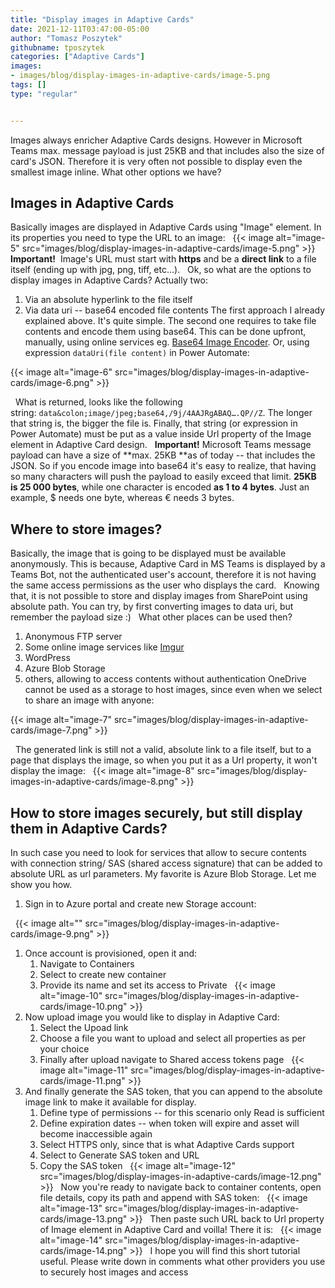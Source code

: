 ```yaml
---
title: "Display images in Adaptive Cards"
date: 2021-12-11T03:47:00-05:00
author: "Tomasz Poszytek"
githubname: tposzytek
categories: ["Adaptive Cards"]
images:
- images/blog/display-images-in-adaptive-cards/image-5.png
tags: []
type: "regular"


---
```


Images always enricher Adaptive Cards designs. However in Microsoft
Teams max. message payload is just 25KB and that includes also the size
of card's JSON. Therefore it is very often not possible to display even
the smallest image inline. What other options we have?
 
## Images in Adaptive Cards 

Basically images are displayed in Adaptive Cards using "Image" element.
In its properties you need to type the URL to an image:
 
{{< image alt="image-5" src="images/blog/display-images-in-adaptive-cards/image-5.png" >}}
 
**Important!** 
Image's URL must start with **https** and be a **direct
link** to a file itself (ending up with jpg, png, tiff, etc...).
 
Ok, so what are the options to display images in Adaptive Cards?
Actually two:

1.  Via an absolute hyperlink to the file itself
2.  Via data uri -- base64 encoded file contents
The first approach I already explained above. It's quite simple. The
second one requires to take file contents and encode them using base64.
This can be done upfront, manually, using online services eg. [Base64
Image Encoder](https://www.base64-image.de/). Or, using
expression `dataUri(file content)` in Power Automate:
 

{{< image alt="image-6" src="images/blog/display-images-in-adaptive-cards/image-6.png" >}}

 
What is returned, looks like the following
string: `data&colon;image/jpeg;base64,/9j/4AAJRgABAQ….QP//Z`. The longer
that string is, the bigger the file is. Finally, that string (or
expression in Power Automate) must be put as a value inside Url property
of the Image element in Adaptive Card design.
 
**Important!** Microsoft Teams message payload can have a size of **max.
25KB **as of today -- that includes the JSON. So if you encode image
into base64 it's easy to realize, that having so many characters will
push the payload to easily exceed that limit. **25KB is 25 000 bytes**,
while one character is encoded **as 1 to 4 bytes**. Just an example, \$
needs one byte, whereas € needs 3 bytes.

## Where to store images? 

Basically, the image that is going to be displayed must be available
anonymously. This is because, Adaptive Card in MS Teams is displayed by
a Teams Bot, not the authenticated user's account, therefore it is not
having the same access permissions as the user who displays the card.
 
Knowing that, it is not possible to store and display images from
SharePoint using absolute path. You can try, by first converting images
to data uri, but remember the payload size :)
 
What other places can be used then?

1.  Anonymous FTP server
2.  Some online image services like [Imgur](https://imgur.com/)
3.  WordPress
4.  Azure Blob Storage
5.  others, allowing to access contents without authentication
OneDrive cannot be used as a storage to host images, since even when we
select to share an image with anyone:
 

{{< image alt="image-7" src="images/blog/display-images-in-adaptive-cards/image-7.png" >}}

 
The generated link is still not a valid, absolute link to a file
itself, but to a page that displays the image, so when you put it as a
Url property, it won't display the
image:
 
{{< image alt="image-8" src="images/blog/display-images-in-adaptive-cards/image-8.png" >}}
 
## How to store images securely, but still display them in Adaptive Cards? 

In such case you need to look for services that allow to secure contents
with connection string/ SAS (shared access signature) that can be added
to absolute URL as url parameters. My favorite is Azure Blob Storage.
Let me show you how.
 
1.  Sign in to Azure portal and create new Storage account:


 
{{< image alt="" src="images/blog/display-images-in-adaptive-cards/image-9.png" >}}              


1.  Once account is provisioned, open it and:
    1.  Navigate to Containers
    2.  Select to create new container
    3.  Provide its name and set its access to Private
 
{{< image alt="image-10" src="images/blog/display-images-in-adaptive-cards/image-10.png" >}}
 
1.  Now upload image you would like to display in Adaptive Card:
    1.  Select the Upoad link
    2.  Choose a file you want to upload and select all properties as
        per your choice
    3.  Finally after upload navigate to Shared access tokens page
 
{{< image alt="image-11" src="images/blog/display-images-in-adaptive-cards/image-11.png" >}}
 
1.  And finally generate the SAS token, that you can append to the
    absolute image link to make it available for display.
    1.  Define type of permissions -- for this scenario only Read is
        sufficient
    2.  Define expiration dates -- when token will expire and asset will
        become inaccessible again
    3.  Select HTTPS only, since that is what Adaptive Cards support
    4.  Select to Generate SAS token and URL
    5.  Copy the SAS token
 
{{< image alt="image-12" src="images/blog/display-images-in-adaptive-cards/image-12.png" >}}
 
Now you're ready to navigate back to container contents, open file
details, copy its path and append with SAS token:
 
{{< image alt="image-13" src="images/blog/display-images-in-adaptive-cards/image-13.png" >}}
 
Then paste such URL back to Url property of Image element in Adaptive
Card and voilla! There it is:
 
{{< image alt="image-14" src="images/blog/display-images-in-adaptive-cards/image-14.png" >}}
 
I hope you will find this short tutorial useful. Please write down in
comments what other providers you use to securely host images and access
 